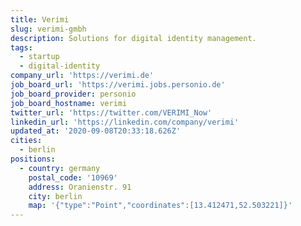 ```yaml
---
title: Verimi
slug: verimi-gmbh
description: Solutions for digital identity management.
tags:
  - startup
  - digital-identity
company_url: 'https://verimi.de'
job_board_url: 'https://verimi.jobs.personio.de'
job_board_provider: personio
job_board_hostname: verimi
twitter_url: 'https://twitter.com/VERIMI_Now'
linkedin_url: 'https://linkedin.com/company/verimi'
updated_at: '2020-09-08T20:33:18.626Z'
cities:
  - berlin
positions:
  - country: germany
    postal_code: '10969'
    address: Oranienstr. 91
    city: berlin
    map: '{"type":"Point","coordinates":[13.412471,52.503221]}'
---
```


